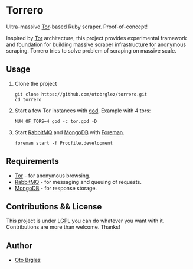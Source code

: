 # Torrero

Ultra-massive [Tor](https://www.torproject.org)-based Ruby scraper. Proof-of-concept!

Inspired by [Tor](https://www.torproject.org) architecture, this project provides experimental framework and foundation for building massive scraper infrastructure for anonymous scraping. Torrero tries to solve problem of scraping on massive scale.

## Usage

1. Clone the project

    ```
    git clone https://github.com/otobrglez/torrero.git
    cd torrero
    ```

2. Start a few Tor instances with [god](http://godrb.com/). Example with 4 tors:

    ```
    NUM_OF_TORS=4 god -c tor.god -D
    ```

3. Start [RabbitMQ](https://www.rabbitmq.com) and [MongoDB](https://www.mongodb.org) with [Foreman](http://ddollar.github.io/foreman/).
    
    ```
    foreman start -f Procfile.development
    ```

## Requirements

- [Tor](https://www.torproject.org) - for anonymous browsing.
- [RabbitMQ](https://www.rabbitmq.com) - for messaging and queuing of requests.
- [MongoDB](https://www.mongodb.org) - for response storage.

## Contributions && License

This project is under [LGPL](https://www.gnu.org/licenses/lgpl.html) you can do whatever you want with it. Contributions are more than welcome. Thanks!

## Author

- [Oto Brglez](https://github.com/otobrglez)

